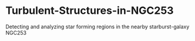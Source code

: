 # Turbulent-Structures-in-NGC253
Detecting and analyzing star forming regions in the nearby starburst-galaxy NGC253
